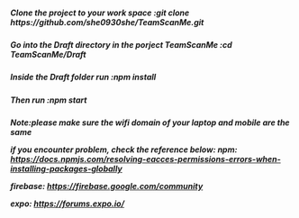 <h5>Clone the project to your work space
:git clone https://github.com/she0930she/TeamScanMe.git

<h5>Go into the Draft directory in the porject TeamScanMe
:cd TeamScanMe/Draft

<h5>Inside the Draft folder run
:npm install

<h5>Then run
:npm start

<h5>Note:please make sure the wifi domain of your laptop and mobile are the same

if you encounter problem, check the reference below:
npm: https://docs.npmjs.com/resolving-eacces-permissions-errors-when-installing-packages-globally

firebase: https://firebase.google.com/community

expo: https://forums.expo.io/



